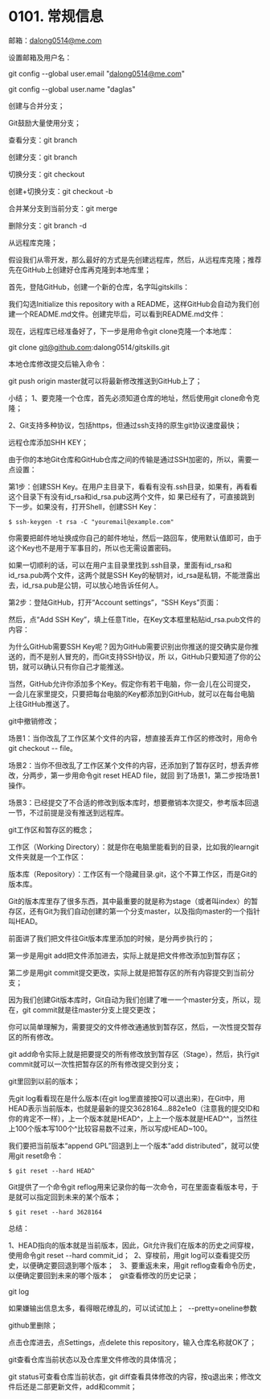 # 0101. 常规信息

邮箱：dalong0514@me.com


设置邮箱及用户名：

git config --global user.email "dalong0514@me.com" 

git config --global user.name "daglas" 

创建与合并分支；

Git鼓励大量使用分支；

查看分支：git branch 

创建分支：git branch <name> 

切换分支：git checkout <name> 

创建+切换分支：git checkout -b <name> 

合并某分支到当前分支：git merge <name> 

删除分支：git branch -d <name> 

从远程库克隆；

假设我们从零开发，那么最好的方式是先创建远程库，然后，从远程库克隆；推荐先在GitHub上创建好仓库再克隆到本地库里；

首先，登陆GitHub，创建一个新的仓库，名字叫gitskills：

我们勾选Initialize this repository with a README，这样GitHub会自动为我们创建一个README.md文件。创建完毕后，可以看到README.md文件：

现在，远程库已经准备好了，下一步是用命令git clone克隆一个本地库：

git clone git@github.com:dalong0514/gitskills.git

本地仓库修改提交后输入命令：

git push origin master就可以将最新修改推送到GitHub上了；

小结；
1、要克隆一个仓库，首先必须知道仓库的地址，然后使用git clone命令克隆；

2、Git支持多种协议，包括https，但通过ssh支持的原生git协议速度最快；

远程仓库添加SHH KEY；

由于你的本地Git仓库和GitHub仓库之间的传输是通过SSH加密的，所以，需要一点设置：

第1步：创建SSH Key。在用户主目录下，看看有没有.ssh目录，如果有，再看看这个目录下有没有id_rsa和id_rsa.pub这两个文件，如
果已经有了，可直接跳到下一步。如果没有，打开Shell，创建SSH Key：

	$ ssh-keygen -t rsa -C "youremail@example.com"

你需要把邮件地址换成你自己的邮件地址，然后一路回车，使用默认值即可，由于这个Key也不是用于军事目的，所以也无需设置密码。 

如果一切顺利的话，可以在用户主目录里找到.ssh目录，里面有id_rsa和id_rsa.pub两个文件，这两个就是SSH Key的秘钥对，id_rsa是私钥，不能泄露出去，id_rsa.pub是公钥，可以放心地告诉任何人。

第2步：登陆GitHub，打开“Account settings”，“SSH Keys”页面：

然后，点“Add SSH Key”，填上任意Title，在Key文本框里粘贴id_rsa.pub文件的内容：

为什么GitHub需要SSH Key呢？因为GitHub需要识别出你推送的提交确实是你推送的，而不是别人冒充的，而Git支持SSH协议，所
以，GitHub只要知道了你的公钥，就可以确认只有你自己才能推送。

当然，GitHub允许你添加多个Key。假定你有若干电脑，你一会儿在公司提交，一会儿在家里提交，只要把每台电脑的Key都添加到GitHub，就可以在每台电脑上往GitHub推送了。

git中撤销修改；

场景1：当你改乱了工作区某个文件的内容，想直接丢弃工作区的修改时，用命令git checkout -- file。 

场景2：当你不但改乱了工作区某个文件的内容，还添加到了暂存区时，想丢弃修改，分两步，第一步用命令git reset HEAD file，就回
到了场景1，第二步按场景1操作。 

场景3：已经提交了不合适的修改到版本库时，想要撤销本次提交，参考版本回退一节，不过前提是没有推送到远程库。 

git工作区和暂存区的概念；

工作区（Working Directory）：就是你在电脑里能看到的目录，比如我的learngit文件夹就是一个工作区：

版本库（Repository）：工作区有一个隐藏目录.git，这个不算工作区，而是Git的版本库。 

Git的版本库里存了很多东西，其中最重要的就是称为stage（或者叫index）的暂存区，还有Git为我们自动创建的第一个分支master，以及指向master的一个指针叫HEAD。

前面讲了我们把文件往Git版本库里添加的时候，是分两步执行的；

第一步是用git add把文件添加进去，实际上就是把文件修改添加到暂存区； 

第二步是用git commit提交更改，实际上就是把暂存区的所有内容提交到当前分支； 

因为我们创建Git版本库时，Git自动为我们创建了唯一一个master分支，所以，现在，git commit就是往master分支上提交更改；

你可以简单理解为，需要提交的文件修改通通放到暂存区，然后，一次性提交暂存区的所有修改。 

git add命令实际上就是把要提交的所有修改放到暂存区（Stage），然后，执行git commit就可以一次性把暂存区的所有修改提交到分支；

git里回到以前的版本；

先git log看看现在是什么版本(在git log里直接按Q可以退出来)，在Git中，用HEAD表示当前版本，也就是最新的提交3628164...882e1e0（注意我的提交ID和你的肯定不一样），上一个版本就是HEAD^，上上一个版本就是HEAD^^，当然往上100个版本写100个^比较容易数不过来，所以写成HEAD~100。 

我们要把当前版本“append GPL”回退到上一个版本“add distributed”，就可以使用git reset命令：

	$ git reset --hard HEAD^

Git提供了一个命令git reflog用来记录你的每一次命令，可在里面查看版本号，于是就可以指定回到未来的某个版本；

	$ git reset --hard 3628164

总结：

1、HEAD指向的版本就是当前版本，因此，Git允许我们在版本的历史之间穿梭，使用命令git reset --hard commit_id； 
2、穿梭前，用git log可以查看提交历史，以便确定要回退到哪个版本；  
3、要重返未来，用git reflog查看命令历史，以便确定要回到未来的哪个版本；  
git查看修改的历史记录；

git log 

如果嫌输出信息太多，看得眼花缭乱的，可以试试加上； 
--pretty=oneline参数

github里删除；

点击仓库进去，点Settings，点delete this repository，输入仓库名称就OK了；

git查看仓库当前状态以及仓库里文件修改的具体情况；

git status可查看仓库当前状态，git diff查看具体修改的内容，按q退出来；修改文件后还是二部更新文件，add和commit；
